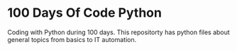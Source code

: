 # 100 Days Of Code Python
Coding with Python during 100 days.
This repositorty has python files about general topics from basics to IT automation.
